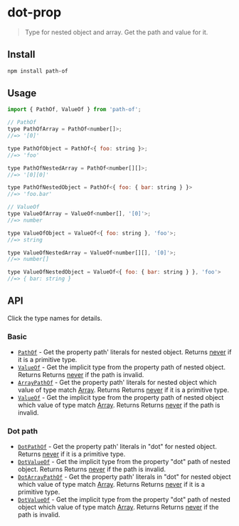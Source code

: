 # dot-prop

> Type for nested object and array. Get the path and value for it.

## Install

```sh
npm install path-of
```

## Usage

```js
import { PathOf, ValueOf } from 'path-of';

// PathOf
type PathOfArray = PathOf<number[]>;
//=> '[0]'

type PathOfObject = PathOf<{ foo: string }>;
//=> 'foo'

type PathOfNestedArray = PathOf<number[][]>;
//=> '[0][0]'

type PathOfNestedObject = PathOf<{ foo: { bar: string } }>
//=> 'foo.bar'

// ValueOf
type ValueOfArray = ValueOf<number[], '[0]'>;
//=> number

type ValueOfObject = ValueOf<{ foo: string }, 'foo'>;
//=> string

type ValueOfNestedArray = ValueOf<number[][], '[0]'>;
//=> number[]

type ValueOfNestedObject = ValueOf<{ foo: { bar: string } }, 'foo'>
//=> { bar: string }
```

## API

Click the type names for details.

### Basic

- [`PathOf`](src/path-of.d.ts) - Get the property path' literals for nested object. Returns [never](https://www.typescriptlang.org/docs/handbook/2/functions.html#never) if it is a primitive type.
- [`ValueOf`](src/value-of.d.ts) - Get the implicit type from the property path of nested object. Returns Returns [never](https://www.typescriptlang.org/docs/handbook/2/functions.html#never) if the path is invalid.
- [`ArrayPathOf`](src/array-path-of.d.ts) - Get the property path' literals for nested object which value of type match [Array](https://developer.mozilla.org/en-US/docs/Web/JavaScript/Reference/Global_Objects/Array). Returns Returns [never](https://www.typescriptlang.org/docs/handbook/2/functions.html#never) if it is a primitive type.
- [`ValueOf`](src/value-of.d.ts) - Get the implicit type from the property path of nested object which value of type match [Array](https://developer.mozilla.org/en-US/docs/Web/JavaScript/Reference/Global_Objects/Array).  Returns Returns [never](https://www.typescriptlang.org/docs/handbook/2/functions.html#never) if the path is invalid.

### Dot path

- [`DotPathOf`](src/path-of.d.ts) - Get the property path' literals in "dot" for nested object. Returns [never](https://www.typescriptlang.org/docs/handbook/2/functions.html#never) if it is a primitive type.
- [`DotValueOf`](src/value-of.d.ts) - Get the implicit type from the property "dot" path of nested object. Returns Returns [never](https://www.typescriptlang.org/docs/handbook/2/functions.html#never) if the path is invalid.
- [`DotArrayPathOf`](src/array-path-of.d.ts) - Get the property path' literals in "dot" for nested object which value of type match [Array](https://developer.mozilla.org/en-US/docs/Web/JavaScript/Reference/Global_Objects/Array). Returns Returns [never](https://www.typescriptlang.org/docs/handbook/2/functions.html#never) if it is a primitive type.
- [`DotValueOf`](src/value-of.d.ts) - Get the implicit type from the property "dot" path of nested object which value of type match [Array](https://developer.mozilla.org/en-US/docs/Web/JavaScript/Reference/Global_Objects/Array).  Returns Returns [never](https://www.typescriptlang.org/docs/handbook/2/functions.html#never) if the path is invalid.
